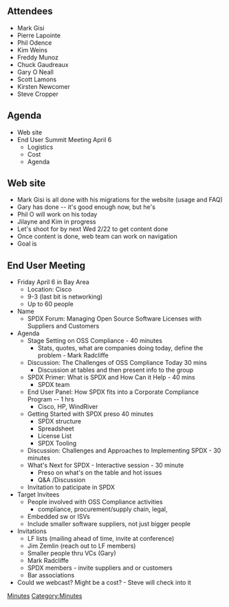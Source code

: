 ## Attendees

  - Mark Gisi
  - Pierre Lapointe
  - Phil Odence
  - Kim Weins
  - Freddy Munoz
  - Chuck Gaudreaux
  - Gary O Neall
  - Scott Lamons
  - Kirsten Newcomer
  - Steve Cropper

## Agenda

  - Web site
  - End User Summit Meeting April 6
      - Logistics
      - Cost
      - Agenda

## Web site

  - Mark Gisi is all done with his migrations for the website (usage and
    FAQ)
  - Gary has done -- it's good enough now, but he's
  - Phil O will work on his today
  - Jilayne and Kim in progress
  - Let's shoot for by next Wed 2/22 to get content done
  - Once content is done, web team can work on navigation
  - Goal is

## End User Meeting

  - Friday April 6 in Bay Area
      - Location: Cisco
      - 9-3 (last bit is networking)
      - Up to 60 people
  - Name
      - SPDX Forum: Managing Open Source Software Licenses with
        Suppliers and Customers
  - Agenda
      - Stage Setting on OSS Compliance - 40 minutes
          - Stats, quotes, what are companies doing today, define the
            problem - Mark Radcliffe
      - Discussion: The Challenges of OSS Compliance Today 30 mins
          - Discussion at tables and then present info to the group
      - SPDX Primer: What is SPDX and How Can it Help - 40 mins
          - SPDX team
      - End User Panel: How SPDX fits into a Corporate Compliance
        Program -- 1 hrs
          - Cisco, HP, WindRiver
      - Getting Started with SPDX preso 40 minutes
          - SPDX structure
          - Spreadsheet
          - License List
          - SPDX Tooling
      - Discussion: Challenges and Approaches to Implementing SPDX - 30
        minutes
      - What's Next for SPDX - Interactive session - 30 minute
          - Preso on what's on the table and hot issues
          - Q\&A /Discussion
      - Invitation to paticipate in SPDX
  - Target Invitees
      - People involved with OSS Compliance activities
          - compliance, procurement/supply chain, legal,
      - Embedded sw or ISVs
      - Include smaller software suppliers, not just bigger people
  - Invitations
      - LF lists (mailing ahead of time, invite at conference)
      - Jim Zemlin (reach out to LF members)
      - Smaller people thru VCs (Gary)
      - Mark Radcliffe
      - SPDX members - invite suppliers and or customers
      - Bar associations
  - Could we webcast? Might be a cost? - Steve will check into it

[Minutes](Category:Business "wikilink")
[Category:Minutes](Category:Minutes "wikilink")
